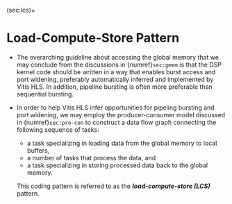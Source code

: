 (sec:lcs)=
# Load-Compute-Store Pattern

* The overarching guideline about accessing the global memory that we
  may conclude from the discussions in {numref}`sec:gmem` is that the
  DSP kernel code should be written in a way that enables burst access
  and port widening, preferably automatically inferred and implemented
  by Vitis HLS. In addition, pipeline bursting is often more
  preferable than sequential bursting. 

* In order to help Vitis HLS infer opportunities for pipeling bursting and
  port widening, we may employ the producer-consumer model discussed
  in {numref}`sec:pro-con` to construct a data flow graph connecting
  the following sequence of tasks:
  - a task specializing in loading data from the global memory to
    local buffers,
  - a number of tasks that process the data, and
  - a task specializing in storing processed data back to the global
    memory.

  This coding pattern is referred to as the ***load-compute-store
    (LCS)*** pattern.  
 

